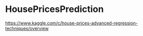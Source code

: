 # HousePricesPrediction
https://www.kaggle.com/c/house-prices-advanced-regression-techniques/overview
